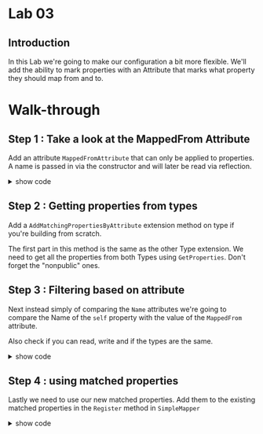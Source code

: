 # Lab 03

## Introduction

In this Lab we're going to make our configuration a bit more flexible. We'll add the ability to mark properties with an Attribute that marks what property they should map from and to.

# Walk-through

## Step 1 : Take a look at the MappedFrom Attribute

Add an attribute `MappedFromAttribute` that can only be applied to properties. A name is passed in via the constructor and will later be read via reflection.

<details>
    <summary>show code</summary>

```c#
[AttributeUsage(AttributeTargets.Property)]
    public class MappedFromAttribute: Attribute
``` 
</details>


## Step 2 : Getting properties from types

Add a `AddMatchingPropertiesByAttribute` extension method on type if you're building from scratch.

The first part in this method is the same as the other Type extension. We need to get all the properties from both Types using `GetProperties`. 
Don't forget the "nonpublic" ones.
    
## Step 3 : Filtering based on attribute

Next instead simply of comparing the `Name` attributes we're going to compare the Name of the `self` property with the value of the `MappedFrom` attribute. 

Also check if you can read, write and if the types are the same.
<details>
    <summary>show code</summary>

```c#
var matchingProperties = selfProperties
    .SelectMany(s =>
        otherProperties.Where(
                o => o
                     .GetCustomAttribute<MappedFromAttribute>()
                     ?.Name == s.Name
                     && o.CanRead && o.CanWrite
                     && s.CanRead && s.CanWrite
                     && o.PropertyType == s.PropertyType
                     )
            .Select(o => new MatchingProperties()
            {
                From = s, To = o
            })
    );
```  
</details>


## Step 4 : using matched properties

Lastly we need to use our new matched properties. Add them to the existing matched properties in the `Register` method in `SimpleMapper`

<details>
    <summary>show code</summary>

```c#
var matchingPropertiesByName = fromType.GetMatchingProperties(toType);
var matchingPropertiesByAttribute =
    fromType.GetMatchingPropertiesByAttribute(toType);
var allMatchingProperties = matchingPropertiesByName
    .Union(matchingPropertiesByAttribute).ToList();
```
</details>
